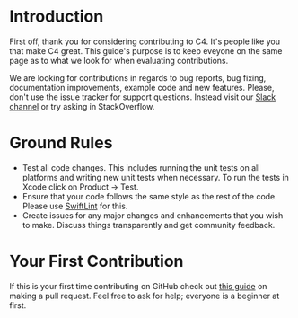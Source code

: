 # Introduction

First off, thank you for considering contributing to C4. It's people like you that make C4 great. This guide's purpose is to keep eveyone on the same page as to what we look for when evaluating contributions.

We are looking for contributions in regards to bug reports, bug fixing, documentation improvements, example code and new features. Please, don't use the issue tracker for support questions. Instead visit our [Slack channel](https://join-c4.herokuapp.com/) or try asking in StackOverflow.

# Ground Rules

* Test all code changes. This includes running the unit tests on all platforms and writing new unit tests when necessary. To run the tests in Xcode click on Product -> Test.
* Ensure that your code follows the same style as the rest of the code. Please use [SwiftLint](https://github.com/realm/SwiftLint) for this.
* Create issues for any major changes and enhancements that you wish to make. Discuss things transparently and get community feedback.

# Your First Contribution

If this is your first time contributing on GitHub check out [this guide](http://makeapullrequest.com/) on making a pull request. Feel free to ask for help; everyone is a beginner at first. 
